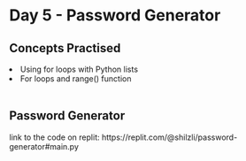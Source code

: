 <h1>Day 5 - Password Generator</h1>
<h2>Concepts Practised</h2>
<li>Using for loops with Python lists
<li>For loops and range() function
<br></br>
<h2>Password Generator</h2>
<p>link to the code on replit: https://replit.com/@shilzli/password-generator#main.py</p>